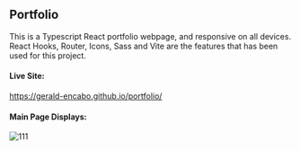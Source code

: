 ## Portfolio

This is a Typescript React portfolio webpage, and responsive on all devices. React Hooks, Router, Icons, Sass and Vite are the features that has been used for this project.

#### Live Site: 
https://gerald-encabo.github.io/portfolio/

#### Main Page Displays:
![111](https://user-images.githubusercontent.com/15988182/221730070-77d19d39-529c-4752-ac31-affa8de82d55.JPG)
